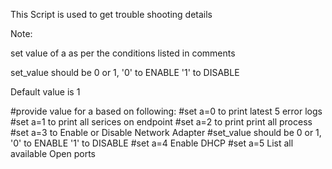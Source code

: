 This Script is used to get trouble shooting details

Note:

set value of a as per the conditions listed in comments

set_value should be 0 or 1, '0' to ENABLE '1' to DISABLE

Default value is 1

#provide value for a based on following:
#set a=0 to print latest 5 error logs
#set a=1 to print all serices on endpoint
#set a=2 to print print all process
#set a=3 to Enable or Disable Network Adapter
#set_value should be 0 or 1, '0' to ENABLE '1' to DISABLE
#set a=4 Enable DHCP
#set a=5 List all available Open ports 